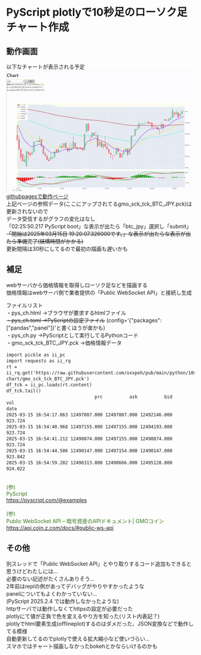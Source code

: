 # PyScript plotlyで10秒足のローソク足チャート作成  
## 動作画面
以下なチャートが表示される予定
![チャート図](chart.gif)  
[githubpagesで動作ページ](https://oxxpeh.github.io/2025/03_pys_ch.html)  
上記ページの参照データ(ここにアップされてるgmo_sck_tck_BTC_JPY.pck)は更新されないので  
データ受信するがグラフの変化はなし  
「02:25:50.217 PyScript boot」な表示が出たら「btc_jpy」選択し「submit」  
<del>「開始は2025年03月15日 19:20:07.326000です。」な表示が出たらな表示が出たら準備完了(結構時間がかかる)</del>   
更新間隔は30秒にしてるので最初の描画も遅いかも 
## 補足
webサーバから価格情報を取得しローソク足などを描画する  
価格情報はwebサーバ側で業者提供の「Public WebSocket API」と接続し生成  
  
ファイルリスト  
・pys_ch.html ->ブラウザが要求するhtmlファイル  
~~・pys_ch.toml ->PyScriptの設定ファイル~~ (config='{"packages": ["pandas","panel"]}'と書くほうが楽かも)  
・pys_ch.py ->PyScriptとして実行してるPythonコード  
・gmo_sck_tck_BTC_JPY.pck ->価格情報データ  

```
import pickle as ii_pc                                                       
import requests as ii_rq                
rt = ii_rq.get('https://raw.githubusercontent.com/oxxpeh/pub/main/python/10s-chart/gmo_sck_tck_BTC_JPY.pck')                                                                  
df_tck = ii_pc.loads(rt.content)                                                                  
df_tck.tail()                                                     
                                 prc          ask          bid      vol     
date                                                                        
2025-03-15 16:54:17.863 12497087.000 12497087.000 12492146.000  923.724     
2025-03-15 16:54:40.968 12497155.000 12497155.000 12494193.000  923.724     
2025-03-15 16:54:41.212 12490874.000 12497155.000 12490874.000  923.724     
2025-03-15 16:54:44.506 12490147.000 12497154.000 12490147.000  923.842     
2025-03-15 16:54:59.282 12496313.000 12498666.000 12495128.000  924.022     
```


<span style="color: #38761d;"><br>(参)<br>PyScript<br>https://pyscript.com/@examples</span><br>
<span style="color: #38761d;"><br>(参)<br>Public WebSocket API – 暗号資産のAPIドキュメント| GMOコイン<br>https://api.coin.z.com/docs/#public-ws-api</span><br>
## その他  
別スレッドで「Public WebSocket API」とやり取りするコード追加もできると思うけどわたしには…  
必要のない記述がたくさんありそう…  
2年前はreplの例があってデバッグがやりやすかったような  
panelについてもよくわかっていない…  
(PyScript 2025.2.4 では動作しなかったような)  
httpサーバでは動作しなくてhttpsの設定が必要だった  
plotlyにて値が正負で色を変えるやり方を知った(リスト内表記？)  
plotlyでhtml要素生成(offlineplot)するのはダメだった、JSON変換などで動作してる模様  
自動更新してるのでplotlyで使える拡大縮小など使いづらい…  
スマホではチャート描画しなかったbokehとかならいけるのかも  
